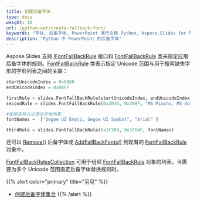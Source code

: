```yaml
---
title: 创建后备字体
type: docs
weight: 10
url: /python-net/create-fallback-font/
keywords: "字体, 后备字体, PowerPoint 演示文稿 Python, Aspose.Slides for Python via .NET"
description: "Python 中 PowerPoint 的后备字体"
---
```


Aspose.Slides 支持 [IFontFallBackRule](https://reference.aspose.com/slides/python-net/aspose.slides/iFontFallBackRule/) 接口和 [FontFallBackRule](https://reference.aspose.com/slides/python-net/aspose.slides/FontFallBackRule/) 类来指定应用后备字体的规则。[FontFallBackRule](https://reference.aspose.com/slides/python-net/aspose.slides/FontFallBackRule/) 类表示指定 Unicode 范围与用于搜索缺失字形的字形列表之间的关联：

```py
startUnicodeIndex = 0x0B80
endUnicodeIndex = 0x0BFF

firstRule = slides.FontFallBackRule(startUnicodeIndex, endUnicodeIndex, "Vijaya")
secondRule = slides.FontFallBackRule(0x3040, 0x309F, "MS Mincho, MS Gothic")

#使用多种方式添加字体列表：
fontNames =  ["Segoe UI Emoji, Segoe UI Symbol", "Arial" ]

thirdRule = slides.FontFallBackRule(0x1F300, 0x1F64F, fontNames)
```

还可以 [Remove()](https://reference.aspose.com/slides/python-net/aspose.slides/ifontfallbackrule/) 后备字体或 [AddFallBackFonts()](https://reference.aspose.com/slides/python-net/aspose.slides/fontfallbackrule/) 到现有的 [FontFallBackRule](https://reference.aspose.com/slides/python-net/aspose.slides/FontFallBackRule/) 对象中。

[FontFallBackRulesCollection](https://reference.aspose.com/slides/python-net/aspose.slides/fontfallbackrulescollection/) 可用于组织 [FontFallBackRule](https://reference.aspose.com/slides/python-net/aspose.slides/FontFallBackRule/) 对象的列表，当需要为多个 Unicode 范围指定后备字体替换规则时。

{{% alert color="primary" title="另见" %}} 
- [创建后备字体集合](/slides/python-net/create-fallback-fonts-collection/)
{{% /alert %}}